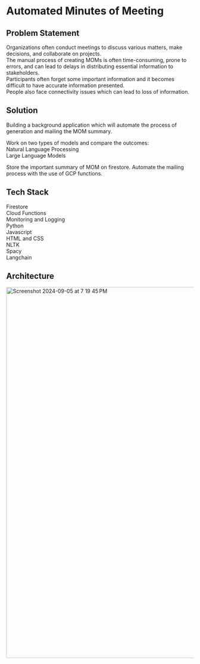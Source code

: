 
# Automated Minutes of Meeting



## Problem Statement
Organizations often conduct meetings to discuss various matters, make decisions, and collaborate on projects. \
The manual process of creating MOMs is often time-consuming, prone to errors, and can lead to delays in distributing essential information to stakeholders. \
Participants often forget some important information and it becomes difficult to have accurate information presented. \
People also face connectivity issues which can lead to loss of information. 


## Solution
Building a background application which will automate the process of generation and mailing the MOM summary.

Work on two types of models and compare the outcomes:\
Natural Language Processing\
Large Language Models 

Store the important summary of MOM on firestore.
Automate the mailing process with the use of GCP functions.


## Tech Stack
Firestore \
Cloud Functions \
Monitoring and Logging \
Python \
Javascript \
HTML and CSS \
NLTK \
Spacy \
Langchain

## Architecture
<img width="994" alt="Screenshot 2024-09-05 at 7 19 45 PM" src="https://github.com/user-attachments/assets/a45f418b-ab4b-4373-998e-dd14b3b7c51b">

